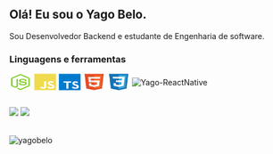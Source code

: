 ## Olá! Eu sou o Yago Belo.

Sou Desenvolvedor Backend e estudante de Engenharia de software.

### Linguagens e ferramentas

<div style="display: inline_block">
  <img align="center" alt="Yago-Node" height="30" width="40" src="https://raw.githubusercontent.com/devicons/devicon/master/icons/nodejs/nodejs-plain.svg">
  <img align="center" alt="Yago-Js" height="30" width="40" src="https://raw.githubusercontent.com/devicons/devicon/master/icons/javascript/javascript-plain.svg">
  <img align="center" alt="Yago-Ts" height="30" width="40" src="https://raw.githubusercontent.com/devicons/devicon/master/icons/typescript/typescript-plain.svg">
  <img align="center" alt="Yago-HTML" height="30" width="40" src="https://raw.githubusercontent.com/devicons/devicon/master/icons/html5/html5-original.svg">
  <img align="center" alt="Yago-CSS" height="30" width="40" src="https://raw.githubusercontent.com/devicons/devicon/master/icons/css3/css3-original.svg">
  <img align="center" alt="Yago-ReactNative" height="30" width="40" src="https://reactnative.dev/img/header_logo.svg">
</div>
  
  ##
 
<div> 
  <a href="https://instagram.com/yago.belo" target="_blank"><img src="https://img.shields.io/badge/-Instagram-%23E4405F?style=for-the-badge&logo=instagram&logoColor=white" target="_blank"></a>
  <a href="https://www.linkedin.com/in/yagobelo" target="_blank"><img src="https://img.shields.io/badge/-LinkedIn-%230077B5?style=for-the-badge&logo=linkedin&logoColor=white" target="_blank"></a> 
  
</div><br>

<div>
  <p><img align="center" src="https://github-readme-stats.vercel.app/api/top-langs?username=yagobelo&show_icons=true&theme=dark&locale=en&layout=compact" alt="yagobelo" /></p>
</div>
